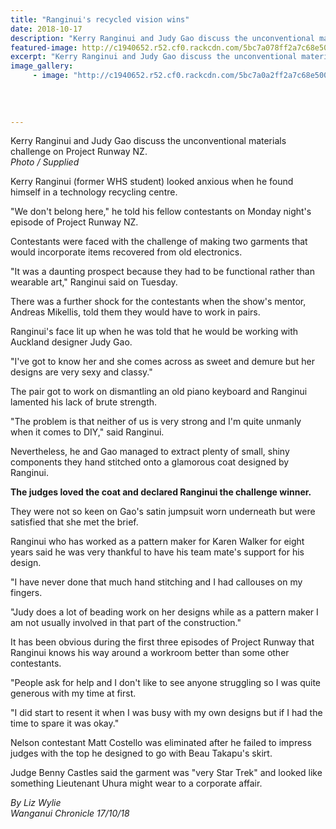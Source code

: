 ```yaml
---
title: "Ranginui's recycled vision wins"
date: 2018-10-17
description: "Kerry Ranginui and Judy Gao discuss the unconventional materials challenge on Project Runway NZ..."
featured-image: http://c1940652.r52.cf0.rackcdn.com/5bc7a078ff2a7c68e50004cf/Chron-17-oct.jpg
excerpt: "Kerry Ranginui and Judy Gao discuss the unconventional materials challenge on Project Runway NZ."
image_gallery:
     - image: "http://c1940652.r52.cf0.rackcdn.com/5bc7a0a2ff2a7c68e50004d1/PR-nz-2.jpg"
    
    
    
    
---
```


<p><span>Kerry Ranginui and Judy Gao discuss the unconventional materials challenge on Project Runway NZ. <br /><em>Photo / Supplied</em></span></p>
<p class="element element-paragraph">Kerry Ranginui (former WHS student) looked anxious when he found himself in a technology recycling centre.</p>
<p class="element element-paragraph">"We don't belong here," he told his fellow contestants on Monday night's episode of Project Runway NZ.</p>
<p class="element element-paragraph">Contestants were faced with the challenge of making two garments that would incorporate items recovered from old electronics.</p>
<p class="element element-paragraph">"It was a daunting prospect because they had to be functional rather than wearable art," Ranginui said on Tuesday.</p>
<p class="element element-paragraph">There was a further shock for the contestants when the show's mentor, Andreas Mikellis, told them they would have to work in pairs.</p>
<p class="element element-paragraph">Ranginui's face lit up when he was told that he would be working with Auckland designer Judy Gao.</p>
<p class="element element-paragraph">"I've got to know her and she comes across as sweet and demure but her designs are very sexy and classy."</p>
<p class="element element-paragraph">The pair got to work on dismantling an old piano keyboard and Ranginui lamented his lack of brute strength.</p>
<p class="element element-paragraph">"The problem is that neither of us is very strong and I'm quite unmanly when it comes to DIY," said Ranginui.</p>
<p class="element element-paragraph">Nevertheless, he and Gao managed to extract plenty of small, shiny components they hand stitched onto a glamorous coat designed by Ranginui.</p>
<p class="element element-paragraph"><strong>The judges loved the coat and declared Ranginui the challenge winner.</strong></p>
<p class="element element-paragraph">They were not so keen on Gao's satin jumpsuit worn underneath but were satisfied that she met the brief.</p>
<p class="element element-paragraph">Ranginui who has worked as a pattern maker for Karen Walker for eight years said he was very thankful to have his team mate's support for his design.</p>
<p class="element element-paragraph">"I have never done that much hand stitching and I had callouses on my fingers.</p>
<p class="element element-paragraph">"Judy does a lot of beading work on her designs while as a pattern maker I am not usually involved in that part of the construction."</p>
<p class="element element-paragraph">It has been obvious during the first three episodes of Project Runway that Ranginui knows his way around a workroom better than some other contestants.</p>
<p class="element element-paragraph">"People ask for help and I don't like to see anyone struggling so I was quite generous with my time at first.</p>
<p class="element element-paragraph">"I did start to resent it when I was busy with my own designs but if I had the time to spare it was okay."</p>
<p class="element element-paragraph">Nelson contestant Matt Costello was eliminated after he failed to impress judges with the top he designed to go with Beau Takapu's skirt.</p>
<p><span><span>Judge Benny Castles said the garment was "very Star Trek" and looked like something Lieutenant Uhura might wear to a corporate affair.</span></span></p>
<p><em>By Liz Wylie<br />Wanganui Chronicle 17/10/18</em></p>


